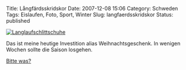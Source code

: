 Title: Långfärdsskridskor
Date: 2007-12-08 15:06
Category: Schweden
Tags: Eislaufen, Foto, Sport, Winter
Slug: langfaerdsskridskor
Status: published

[![Langlaufschlittschuhe](/pic/langfardsskridskor_s.jpg "Langlaufschlittschuhe")](/pic/langfardsskridskor_l.jpg)

Das ist meine heutige Investition alias Weihnachtsgeschenk. In wenigen
Wochen sollte die Saison losgehen.

[Bitte was?](http://www.fiket.de/2007/02/18/eislaufen/)


